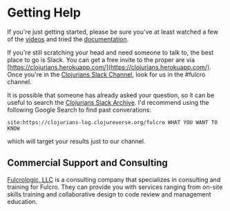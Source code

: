 # Getting Help

If you're just getting started, please be sure you've at least watched a few of the
[videos](https://www.youtube.com/playlist?list=PLVi9lDx-4C_T_gsmBQ_2gztvk6h_Usw6R) and tried
the [documentation](docs.html).

If you're still scratching your head and need someone to talk to, the best place to go
is Slack. You can get a free invite to the proper are via [https://clojurians.herokuapp.com/](https://clojurians.herokuapp.com/).
Once you're in the [Clojurians Slack Channel](https://clojurians.slack.com/), look for us in the
#fulcro channel.

It is possible that someone has already asked your question, so it can be useful to search the 
[Clojurians Slack Archive](https://clojurians-log.clojureverse.org/).
I'd recommend using the following Google Search to find past converations:

```
site:https://clojurians-log.clojureverse.org/fulcro WHAT YOU WANT TO KNOW
```

which will target your results just to our channel.

## Commercial Support and Consulting

[Fulcrologic, LLC](http://www.fulcrologic.com) is a consulting company
that specializes in consulting and training for Fulcro. They can provide
you with services ranging from on-site skills training and collaborative design
to code review and management education.
